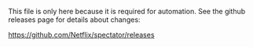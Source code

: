 This file is only here because it is required for automation. See the github releases page for details about changes:

https://github.com/Netflix/spectator/releases
